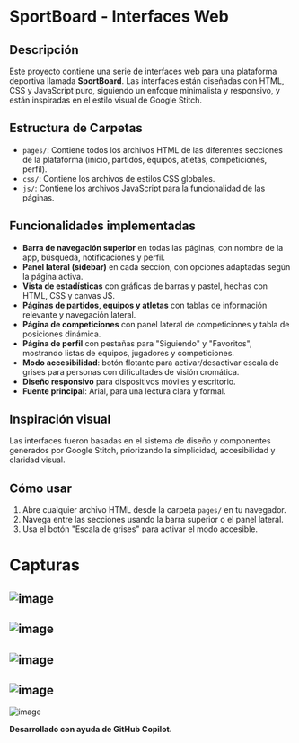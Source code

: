 # SportBoard - Interfaces Web

## Descripción
Este proyecto contiene una serie de interfaces web para una plataforma deportiva llamada **SportBoard**. Las interfaces están diseñadas con HTML, CSS y JavaScript puro, siguiendo un enfoque minimalista y responsivo, y están inspiradas en el estilo visual de Google Stitch.

## Estructura de Carpetas
- `pages/`: Contiene todos los archivos HTML de las diferentes secciones de la plataforma (inicio, partidos, equipos, atletas, competiciones, perfil).
- `css/`: Contiene los archivos de estilos CSS globales.
- `js/`: Contiene los archivos JavaScript para la funcionalidad de las páginas.

## Funcionalidades implementadas
- **Barra de navegación superior** en todas las páginas, con nombre de la app, búsqueda, notificaciones y perfil.
- **Panel lateral (sidebar)** en cada sección, con opciones adaptadas según la página activa.
- **Vista de estadísticas** con gráficas de barras y pastel, hechas con HTML, CSS y canvas JS.
- **Páginas de partidos, equipos y atletas** con tablas de información relevante y navegación lateral.
- **Página de competiciones** con panel lateral de competiciones y tabla de posiciones dinámica.
- **Página de perfil** con pestañas para "Siguiendo" y "Favoritos", mostrando listas de equipos, jugadores y competiciones.
- **Modo accesibilidad**: botón flotante para activar/desactivar escala de grises para personas con dificultades de visión cromática.
- **Diseño responsivo** para dispositivos móviles y escritorio.
- **Fuente principal**: Arial, para una lectura clara y formal.

## Inspiración visual
Las interfaces fueron basadas en el sistema de diseño y componentes generados por Google Stitch, priorizando la simplicidad, accesibilidad y claridad visual.

## Cómo usar
1. Abre cualquier archivo HTML desde la carpeta `pages/` en tu navegador.
2. Navega entre las secciones usando la barra superior o el panel lateral.
3. Usa el botón "Escala de grises" para activar el modo accesible.

# Capturas
![image](https://github.com/user-attachments/assets/12cb3694-f2c3-4395-b23d-36adc6f6b3ff)
---
![image](https://github.com/user-attachments/assets/f5f5e257-9f14-451e-a450-c64ff5437653)
---
![image](https://github.com/user-attachments/assets/cec8cbb6-c9c3-43c8-9b10-d6ac9ab4f6f8)
---
![image](https://github.com/user-attachments/assets/84c08c9c-0199-43ea-92b1-f151884f7f33)
---
![image](https://github.com/user-attachments/assets/95be1ef8-6ce0-41fd-9801-724beb9600a3)


**Desarrollado con ayuda de GitHub Copilot.**
